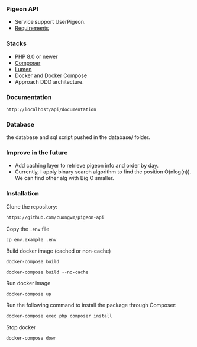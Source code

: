 ### Pigeon API ###
- Service support UserPigeon.
- [Requirements](https://docs.google.com/document/d/1PDaFIIdcrzYc4W8ehGqzUEmFXaOz6X-heFPTIScTSzQ/edit?usp=sharing)

### Stacks
- PHP 8.0 or newer
- [Composer](http://getcomposer.org)
- [Lumen](https://lumen.laravel.com/)
- Docker and Docker Compose
- Approach DDD architecture.

### Documentation ###
```
http://localhost/api/documentation
```

### Database ###
the database and sql script pushed in the database/ folder.

### Improve in the future ###
- Add caching layer to retrieve pigeon info and order by day.
- Currently, I apply binary search algorithm to find the position O(nlog(n)). 
We can find other alg with Big O smaller.


### Installation
Clone the repository:

```bash
https://github.com/cuongvm/pigeon-api
```

Copy the `.env` file

```
cp env.example .env
```

Build docker image (cached or non-cache)

```
docker-compose build
```

```
docker-compose build --no-cache
```

Run docker image

```
docker-compose up
```

Run the following command to install the package through Composer:

```bash
docker-compose exec php composer install
```

Stop docker

```
docker-compose down
```
